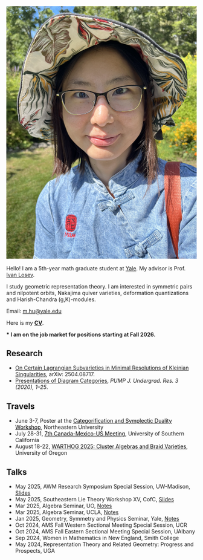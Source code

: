 <link rel="stylesheet" href="style2.css">
<div class="photo-div">
<img class="photo-img" src="./pictures/picture.png" alt="My Image">
</div>

Hello! I am a 5th-year math graduate student at <a href="https://math.yale.edu/" target="_blank">Yale</a>. My advisor is Prof. <a href="https://gauss.math.yale.edu/~il282/" target="_blank">Ivan Losev</a>.

I study geometric representation theory. I am interested in symmetric pairs and nilpotent orbits, Nakajima quiver varieties, deformation quantizations and Harish-Chandra (g,K)-modules.

Email: m.hu@yale.edu

Here is my <a href="CV/CV_Hu.pdf" target="_blank">**CV**</a>.

**\* I am on the job market for positions starting at Fall 2026.**
<!---<br/><br/>-->

## Research
- <a href="https://arxiv.org/abs/2504.08717" target="_blank">On Certain Lagrangian Subvarieties in Minimal Resolutions of Kleinian Singularities</a>, arXiv: 2504.08717.
- <a href="https://journals.calstate.edu/pump/article/view/2256" target="_blank">Presentations of Diagram Categories</a>, *PUMP J. Undergrad. Res. 3 (2020), 1–25*.

## Travels
<!----*Upcoming*-->
- June 3-7, Poster at the <a href="https://sites.google.com/view/casl2025-categorification/" target="_blank" style="color : black;"><u>Categorification and Symplectic Duality Workshop</u></a>, Northeastern University
- July 28-31, <a href="https://sites.google.com/view/7cmu-conference/home?authuser=0" target="_blank" style="color : black;"><u>7th Canada-Mexico-US Meeting</u></a>, University of Southern California
- August 18-22, <a href="https://pages.uoregon.edu/belias/WARTHOG/BraidVar/" target="_blank" style="color : black;"><u>WARTHOG 2025: Cluster Algebras and Braid Varieties</u></a>, University of Oregon

## Talks
<!---*Past*-->
- May 2025, AWM Research Symposium Special Session, UW-Madison, <a href="talks/Kleinian_singularities_UW-Madison.pdf" target="_blank">Slides</a>
- May 2025, Southeastern Lie Theory Workshop XV, CofC, <a href="talks/Kleinian_singularities_CofC.pdf" target="_blank">Slides</a>
- Mar 2025, Algebra Seminar, UO, <a href="talks/Kleinian_singularities_UO.pdf" target="_blank">Notes</a>
- Mar 2025, Algebra Seminar, UCLA, <a href="talks/Kleinian_singularities_UCLA.pdf" target="_blank">Notes</a>
- Jan 2025, Geometry, Symmetry and Physics Seminar, Yale, <a href="talks/Kleinian_singularities_Yale.pdf" target="_blank">Notes</a>
- Oct 2024, AMS Fall Western Sectional Meeting Special Session, UCR
- Oct 2024, AMS Fall Eastern Sectional Meeting Special Session, UAlbany
- Sep 2024, Women in Mathematics in New England, <!---*student talk and graduate school panelist*,--> Smith College
- May 2024, Representation Theory and Related Geometry: Progress and Prospects, <!---*contributed talk*,--> UGA
